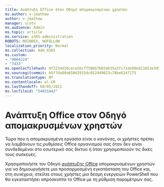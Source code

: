 ```yaml
---
title: Ανάπτυξη Office στον Οδηγό απομακρυσμένων χρηστών
ms.author: v-jmathew
author: v-jmathew
manager: scotv
ms.audience: Admin
ms.topic: article
ms.service: o365-administration
ROBOTS: NOINDEX, NOFOLLOW
localization_priority: Normal
ms.collection: Adm_O365
ms.custom:
- "9004224"
- "7433"
ms.openlocfilehash: 0f3234d26cece5bcff586b7b654635a3fc71de98ed11653e3d52699e1bc965de
ms.sourcegitcommit: b5f7da89a650d2915dc652449623c78be6247175
ms.translationtype: MT
ms.contentlocale: el-GR
ms.lasthandoff: 08/05/2021
ms.locfileid: "54031442"
---
```

# <a name="deploy-office-to-remote-users-wizard"></a>Ανάπτυξη Office στον Οδηγό απομακρυσμένων χρηστών

Τώρα που η απομακρυσμένη εργασία είναι ο κανόνας, οι χρήστες πρέπει να λαμβάνουν τις ρυθμίσεις Office οργανισμού σας όταν δεν είναι συνδεδεμένοι στο εσωτερικό σας δίκτυο ή όταν χρησιμοποιούν τις δικές τους συσκευές.

Χρησιμοποιήστε τον Οδηγό [ανάπτυξης Office](https://go.microsoft.com/fwlink/?linkid=2149564) απομακρυσμένων χρηστών για να δημιουργήσετε μια προσαρμοσμένη εγκατάσταση του Office και, στη συνέχεια, στείλτε στους χρήστες μια δέσμη ενεργειών PowerShell που θα εγκαταστήσει απρόσκοπτα το Office με τη ρύθμιση παραμέτρων σας.
